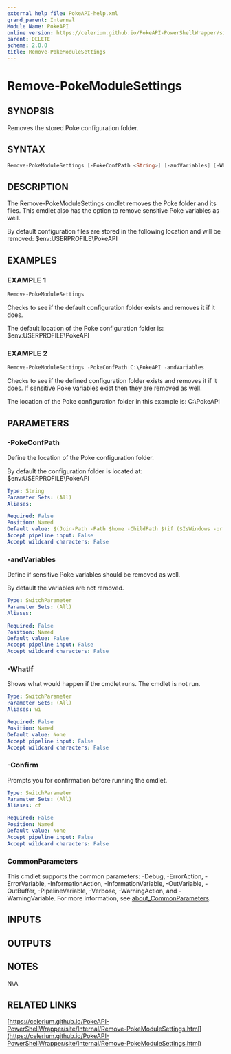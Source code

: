 ```yaml
---
external help file: PokeAPI-help.xml
grand_parent: Internal
Module Name: PokeAPI
online version: https://celerium.github.io/PokeAPI-PowerShellWrapper/site/Internal/Remove-PokeModuleSettings.html
parent: DELETE
schema: 2.0.0
title: Remove-PokeModuleSettings
---
```


# Remove-PokeModuleSettings

## SYNOPSIS
Removes the stored Poke configuration folder.

## SYNTAX

```powershell
Remove-PokeModuleSettings [-PokeConfPath <String>] [-andVariables] [-WhatIf] [-Confirm] [<CommonParameters>]
```

## DESCRIPTION
The Remove-PokeModuleSettings cmdlet removes the Poke folder and its files.
This cmdlet also has the option to remove sensitive Poke variables as well.

By default configuration files are stored in the following location and will be removed:
    $env:USERPROFILE\PokeAPI

## EXAMPLES

### EXAMPLE 1
```powershell
Remove-PokeModuleSettings
```

Checks to see if the default configuration folder exists and removes it if it does.

The default location of the Poke configuration folder is:
    $env:USERPROFILE\PokeAPI

### EXAMPLE 2
```powershell
Remove-PokeModuleSettings -PokeConfPath C:\PokeAPI -andVariables
```

Checks to see if the defined configuration folder exists and removes it if it does.
If sensitive Poke variables exist then they are removed as well.

The location of the Poke configuration folder in this example is:
    C:\PokeAPI

## PARAMETERS

### -PokeConfPath
Define the location of the Poke configuration folder.

By default the configuration folder is located at:
    $env:USERPROFILE\PokeAPI

```yaml
Type: String
Parameter Sets: (All)
Aliases:

Required: False
Position: Named
Default value: $(Join-Path -Path $home -ChildPath $(if ($IsWindows -or $PSEdition -eq 'Desktop'){"PokeAPI"}else{".PokeAPI"}) )
Accept pipeline input: False
Accept wildcard characters: False
```

### -andVariables
Define if sensitive Poke variables should be removed as well.

By default the variables are not removed.

```yaml
Type: SwitchParameter
Parameter Sets: (All)
Aliases:

Required: False
Position: Named
Default value: False
Accept pipeline input: False
Accept wildcard characters: False
```

### -WhatIf
Shows what would happen if the cmdlet runs.
The cmdlet is not run.

```yaml
Type: SwitchParameter
Parameter Sets: (All)
Aliases: wi

Required: False
Position: Named
Default value: None
Accept pipeline input: False
Accept wildcard characters: False
```

### -Confirm
Prompts you for confirmation before running the cmdlet.

```yaml
Type: SwitchParameter
Parameter Sets: (All)
Aliases: cf

Required: False
Position: Named
Default value: None
Accept pipeline input: False
Accept wildcard characters: False
```

### CommonParameters
This cmdlet supports the common parameters: -Debug, -ErrorAction, -ErrorVariable, -InformationAction, -InformationVariable, -OutVariable, -OutBuffer, -PipelineVariable, -Verbose, -WarningAction, and -WarningVariable. For more information, see [about_CommonParameters](http://go.microsoft.com/fwlink/?LinkID=113216).

## INPUTS

## OUTPUTS

## NOTES
N\A

## RELATED LINKS

[https://celerium.github.io/PokeAPI-PowerShellWrapper/site/Internal/Remove-PokeModuleSettings.html](https://celerium.github.io/PokeAPI-PowerShellWrapper/site/Internal/Remove-PokeModuleSettings.html)

